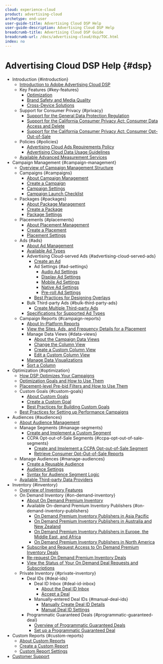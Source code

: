 ```yaml
---
cloud: experience-cloud
product: advertising-cloud
archetype: end-user
user-guide-title: Advertising Cloud DSP Help
user-guide-description: Advertising Cloud DSP Help
breadcrumb-title: Advertising Cloud DSP Guide
breadcrumb-url: /docs/advertising-cloud/dsp/TOC.html
index: no
---
```


# Advertising Cloud DSP Help {#dsp}

<!-- + [What's New](whats-new.md) -->
+ Introduction {#introduction}
  + [Introduction to Adobe Advertising Cloud DSP](/help/dsp/introduction/dsp-about.md)
  + Key Features {#key-features}
    + [Optimization](/help/dsp/introduction/features/optimization.md)
    + [Brand Safety and Media Quality](/help/dsp/introduction/features/brand-safety-media-quality.md)
    + [Cross-Device Solutions](/help/dsp/introduction/features/cross-device-solutions.md)
  + Support for Consumer Privacy {#privacy}
    + [Support for the General Data Protection Regulation](https://docs.adobe.com/content/help/en/advertising-cloud/all/privacy/ad-cloud-gdpr.html)
    + [Support for the California Consumer Privacy Act: Consumer Data Access and Delete](https://docs.adobe.com/content/help/en/advertising-cloud/all/privacy/ad-cloud-ccpa-access-delete.html)
    + [Support for the California Consumer Privacy Act: Consumer Opt-Out-of-Sale](https://docs.adobe.com/content/help/en/advertising-cloud/all/privacy/ad-cloud-ccpa-opt-out-of-sale.html)
  + Policies {#policies}
    + [Advertising Cloud Ads Requirements Policy](/help/dsp/introduction/ad-requirements-policy.md)
    + [Advertising Cloud Data Usage Guidelines](/help/dsp/introduction/data-usage-guidelines.md)
  + [Available Advanced Measurement Services](/help/dsp/introduction/advanced-measurement-services.md)
+ Campaign Management {#campaign-management}
  + [Overview of Campaign Management Structure](/help/dsp/campaign-management/campaign-management-overview.md)
  + Campaigns {#campaigns}
    + [About Campaign Management](/help/dsp/campaign-management/campaigns/campaign-about.md)
    + [Create a Campaign](/help/dsp/campaign-management/campaigns/campaign-create.md)
    + [Campaign Settings](/help/dsp/campaign-management/campaigns/campaign-settings.md)
    + [Campaign Launch Checklist](/help/dsp/campaign-management/campaign-launch-checklist.md)
  + Packages {#packages}
    + [About Package Management](/help/dsp/campaign-management/packages/package-about.md)
    + [Create a Package](/help/dsp/campaign-management/packages/package-create.md)
    + [Package Settings](/help/dsp/campaign-management/packages/package-settings.md)
  + Placements {#placements}
    + [About Placement Management](/help/dsp/campaign-management/placements/placement-about.md)
    + [Create a Placement](/help/dsp/campaign-management/placements/placement-create.md)
    + [Placement Settings](/help/dsp/campaign-management/placements/placement-settings.md)
  + Ads {#ads}
    + [About Ad Management](/help/dsp/campaign-management/ads/ad-about.md)
    + [Available Ad Types](/help/dsp/campaign-management/ads/ad-types.md)
    + Advertising Cloud-served Ads {#advertising-cloud-served-ads}
      + [Create an Ad](/help/dsp/campaign-management/ads/ad-create.md)
      + Ad Settings {#ad-settings}
        + [Audio Ad Settings](/help/dsp/campaign-management/ads/ad-settings-audio.md)
        + [Display Ad Settings](/help/dsp/campaign-management/ads/ad-settings-display.md)
        + [Mobile Ad Settings](/help/dsp/campaign-management/ads/ad-settings-mobile.md)
        + [Native Ad Settings](/help/dsp/campaign-management/ads/ad-settings-native.md)
        + [Pre-roll Ad Settings](/help/dsp/campaign-management/ads/ad-settings-pre-roll.md)
      + [Best Practices for Designing Overlays](/help/dsp/campaign-management/ads/ad-best-practices-overlays.md)
    + Bulk Third-party Ads {#bulk-third-party-ads}
      + [Create Multiple Third-party Ads](/help/dsp/campaign-management/ads/ad-create-third-party.md)
    + [Specifications for Supported Ad Types](https://education.tubemogul.com/wp-content/uploads/2020/08/Adobe_Avstg_Cloud-Ad-Specs-20201.pdf)
  + Campaign Reports {#campaign-reports}
    + [About In-Platform Reports](/help/dsp/campaign-management/reports/campaign-reports-about.md)
    + [View the Sites, Ads, and Frequency Details for a Placement](/help/dsp/campaign-management/reports/placement-details-view.md)
    + Manage Data Views {#data-views}
      + [About the Campaign Data Views](/help/dsp/campaign-management/reports/campaign-data-views-about.md)
      + [Change the Column View](/help/dsp/campaign-management/reports/column-view-change.md)
      + [Create a Custom Column View](/help/dsp/campaign-management/reports/column-view-create.md)
      + [Edit a Custom Column View](/help/dsp/campaign-management/reports/column-view-edit.md)
    + [Manage Data Visualizations](/help/dsp/campaign-management/reports/campaign-data-visualization-manage.md)
    + [Sort a Column](/help/dsp/campaign-management/reports/campaign-data-sort.md)
+ Optimization {#optimization}
  + [How DSP Optimizes Your Campaigns](/help/dsp/optimization/optimization-how-dsp-optimizes-campaigns.md)
  + [Optimization Goals and How to Use Them](/help/dsp/optimization/optimization-goals.md)
  + [Placement-level Pre-bid Filters and How to Use Them](/help/dsp/optimization/optimization-pre-bid-filters.md)
  + Custom Goals {#custom-goals}
    + [About Custom Goals](/help/dsp/optimization/custom-goal-about.md)
    + [Create a Custom Goal](/help/dsp/optimization/custom-goal-create.md)
    + [Best Practices for Building Custom Goals](/help/dsp/optimization/custom-goal-best-practices.md)
  + [Best Practices for Setting up Performance Campaigns](/help/dsp/optimization/campaign-best-practices-performance.md)
+ Audiences {#audiences}
  + [About Audience Management](/help/dsp/audiences/audience-about.md)
  + Manage Segments {#manage-segments}
    + [Create and Implement a Custom Segment](/help/dsp/audiences/audience-create-custom-segment.md)
    + CCPA Opt-out-of-Sale Segments {#ccpa-opt-out-of-sale-segments}
      <!--+ About CCPA Opt-out-of-Sale Segments-->
      + [Create and Implement a CCPA Opt-out-of-Sale Segment](/help/dsp/audiences/audience-create-ccpa-opt-out-segment.md)
      + [Retrieve Consumer Opt-Out-of-Sale Reports](/help/dsp/audiences/audience-retrieve-ccpa-opt-out-segment-report.md)
  + Manage Audiences {#manage-audiences}
    + [Create a Reusable Audience](/help/dsp/audiences/audience-create-reusable-audience.md)
    + [Audience Settings](/help/dsp/audiences/audience-settings.md)
    + [Syntax for Audience Segment Logic](/help/dsp/audiences/audience-segment-logic-syntax.md)
  + [Available Third-party Data Providers](/help/dsp/audiences/audience-third-party-data-providers.md)
+ Inventory {#inventory}
  + [Overview of Inventory Features](/help/dsp/inventory/inventory-overview.md)
  + On Demand Inventory {#on-demand-inventory}
    + [About On Demand Premium Inventory](/help/dsp/inventory/on-demand-inventory-about.md)
    + Available On-demand Premium Inventory Publishers {#on-demand-inventory-publishers}
      + [On Demand Premium Inventory Publishers in Asia Pacific](/help/dsp/inventory/on-demand-inventory-publishers-apac.md)
      + [On Demand Premium Inventory Publishers in Australia and New Zealand](/help/dsp/inventory/on-demand-inventory-publishers-anz.md)
      + [On Demand Premium Inventory Publishers in Europe, the Middle East, and Africa](/help/dsp/inventory/on-demand-inventory-publishers-emea.md)
      + [On Demand Premium Inventory Publishers in North America](/help/dsp/inventory/on-demand-inventory-publishers-na.md)
    + [Subscribe and Request Access to On Demand Premium Inventory Deals](/help/dsp/inventory/on-demand-inventory-subscribe.md)
    + [Re-request On Demand Premium Inventory Deals](/help/dsp/inventory/on-demand-inventory-rerequest.md)
    + [View the Status of Your On Demand Deal Requests and Subscriptions](/help/dsp/inventory/on-demand-inventory-view-status.md)
  + Private Inventory {#private-inventory}
      + Deal IDs {#deal-ids}
        + Deal ID Inbox {#deal-id-inbox}
          + [About the Deal ID Inbox](/help/dsp/inventory/deal-id-inbox-about.md)
          + [Accept a Deal](/help/dsp/inventory/deal-id-inbox-accept.md)
        + Manually-entered Deal IDs {#manual-deal-ids}
          + [Manually Create Deal ID Details](/help/dsp/inventory/deal-id-create.md)
          + [Manual Deal ID Settings](/help/dsp/inventory/deal-id-settings.md)
      + Programmatic Guaranteed Deals {#programmatic-guaranteed-deal}
        + [Overview of Programmatic Guaranteed Deals](/help/dsp/inventory/programmatic-guaranteed-about.md)
        + [Set up a Programmatic Guaranteed Deal](/help/dsp/inventory/programmatic-guaranteed-setup.md)
+ Custom Reports {#custom-reports}
  + [About Custom Reports](/help/dsp/reports/report-about-custom.md)
  + [Create a Custom Report](/help/dsp/reports/report-create-custom.md)
  + [Custom Report Settings](/help/dsp/reports/report-settings-custom.md)
+ [Customer Support](https://helpx.adobe.com/contact/enterprise-support.ec.html)

